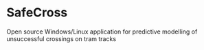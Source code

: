# SafeCross
Open source Windows/Linux application for predictive modelling of unsuccessful crossings on tram tracks 
